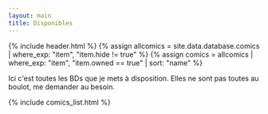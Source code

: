 ```yaml
---
layout: main
title: Disponibles
---
```


{% include header.html %}
{% assign allcomics = site.data.database.comics | where_exp: "item", "item.hide != true" %}
{% assign comics = allcomics | where_exp: "item", "item.owned == true" | sort: "name" %}

Ici c'est toutes les BDs que je mets à disposition. Elles ne sont pas toutes au boulot, me demander au besoin.

<div id="comics-list">
{% include comics_list.html %}
</div>